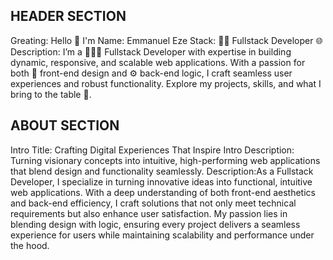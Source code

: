 ## HEADER SECTION

Greating: Hello 👋 I'm
Name: Emmanuel Eze
Stack: 👨‍💻 Fullstack Developer 🌐
Description: I’m a 👨‍💻🚀 Fullstack Developer with expertise in building dynamic,
responsive, and scalable web applications. With a passion for both
🎨 front-end design and ⚙️ back-end logic, I craft seamless user
experiences and robust functionality. Explore my projects, skills,
and what I bring to the table 💼.

## ABOUT SECTION

Intro Title: Crafting Digital Experiences That Inspire
Intro Description: Turning visionary concepts into intuitive, high-performing web
applications that blend design and functionality seamlessly.
Description:As a Fullstack Developer, I specialize in turning innovative ideas
into functional, intuitive web applications. With a deep
understanding of both front-end aesthetics and back-end efficiency,
I craft solutions that not only meet technical requirements but also
enhance user satisfaction. My passion lies in blending design with
logic, ensuring every project delivers a seamless experience for
users while maintaining scalability and performance under the hood.
